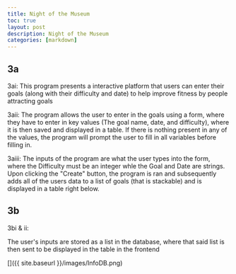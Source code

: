 ```yaml
---
title: Night of the Museum
toc: true
layout: post
description: Night of the Museum
categories: [markdown]
---
```


## 3a

3ai: This program presents a interactive platform that users can enter their goals (along with their difficulty and date) to help improve fitness by people attracting goals

3aii: The program allows the user to enter in the goals using a form, where they have to enter in key values (The goal name, date, and difficulty), where it is then saved and displayed in a table. If there is nothing present in any of the values, the program will prompt the user to fill in all variables before filling in.

3aiii: The inputs of the program are what the user types into the form, where the Difficulty must be an integer whle the Goal and Date are strings. Upon clicking the "Create" button, the program is ran and subsequently adds all of the users data to a list of goals (that is stackable) and is displayed in a table right below.

## 3b

3bi & ii:

The user's inputs are stored as a list in the database, where that said list is then sent to be displayed in the table in the frontend

[]({{ site.baseurl }}/images/InfoDB.png)

